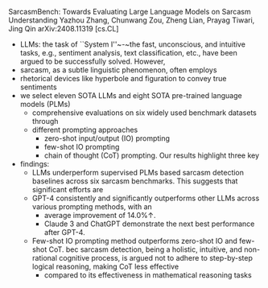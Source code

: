 SarcasmBench: Towards Evaluating Large Language Models on Sarcasm Understanding
Yazhou Zhang, Chunwang Zou, Zheng Lian, Prayag Tiwari, Jing Qin
arXiv:2408.11319 [cs.CL]

* LLMs: the task of ``System I''~-~the fast, unconscious, and intuitive tasks,
  e.g., sentiment analysis, text classification, etc., have been argued to be
  successfully solved. However, 
* sarcasm, as a subtle linguistic phenomenon, often employs 
* rhetorical devices like hyperbole and figuration to convey true sentiments
* we select eleven SOTA LLMs and eight SOTA pre-trained language models (PLMs)
  * comprehensive evaluations on six widely used benchmark datasets through
  * different prompting approaches
    * zero-shot input/output (IO) prompting
    * few-shot IO prompting
    * chain of thought (CoT) prompting. Our results highlight three key
* findings: 
  * LLMs underperform supervised PLMs based sarcasm detection baselines
    across six sarcasm benchmarks. This suggests that significant efforts are
  * GPT-4 consistently and significantly outperforms other LLMs
    across various prompting methods, with an 
    * average improvement of 14.0%↑.
    * Claude 3 and ChatGPT demonstrate the next best performance after GPT-4. 
  * Few-shot IO prompting method outperforms zero-shot IO and few-shot CoT.
    bec sarcasm detection, being a holistic, intuitive, and non-rational
    cognitive process, is argued 
    not to adhere to step-by-step logical reasoning, making CoT less effective
    * compared to its effectiveness in mathematical reasoning tasks
